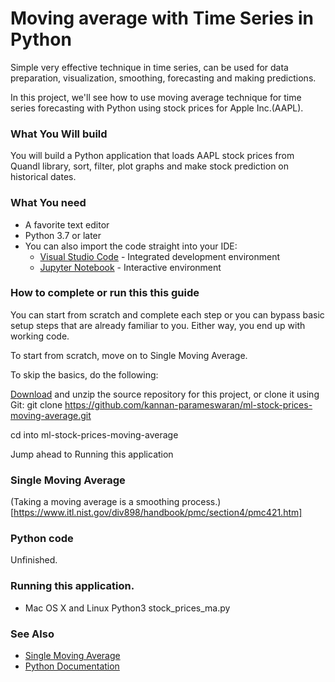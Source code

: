 # **Moving average with Time Series in Python**

Simple very effective technique in time series, can be used for data preparation, visualization, smoothing, forecasting and making predictions.

In this project, we'll see how to use moving average technique for time series forecasting with Python using stock prices for Apple Inc.(AAPL).

### What You Will build
You will build a Python application that loads AAPL stock prices from Quandl library, sort, filter, plot graphs and make stock prediction on historical dates.

### What You need

- A favorite text editor
- Python 3.7 or later
- You can also import the code straight into your IDE:
  - [Visual Studio Code](https://code.visualstudio.com) - Integrated development environment
  - [Jupyter Notebook](https://jupyter.org) - Interactive environment
  
### How to complete or run this this guide
You can start from scratch and complete each step or you can bypass basic setup steps that are already familiar to you. Either way, you end up with working code.

To start from scratch, move on to Single Moving Average.

To skip the basics, do the following:

[Download](https://codeload.github.com/kannan-parameswaran/ml-stock-prices-moving-average/zip/master) and unzip the source repository for this project, or clone it using Git: git clone https://github.com/kannan-parameswaran/ml-stock-prices-moving-average.git

cd into ml-stock-prices-moving-average

Jump ahead to Running this application

### Single Moving Average
(Taking a moving average is a smoothing process.)[https://www.itl.nist.gov/div898/handbook/pmc/section4/pmc421.htm]

### Python code
Unfinished.

### Running this application.
- Mac OS X and Linux 
  Python3 stock_prices_ma.py

### See Also

- [Single Moving Average]([https://www.itl.nist.gov/div898/handbook/pmc/section4/pmc421.ht)
- [Python Documentation](https://docs.python.org/3/)


